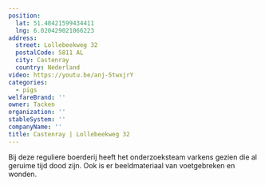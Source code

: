 ```yaml
---
position:
  lat: 51.48421599434411
  lng: 6.020429021066223
address:
  street: Lollebeekweg 32
  postalCode: 5811 AL
  city: Castenray
  country: Nederland
video: https://youtu.be/anj-5twxjrY
categories:
  - pigs
welfareBrand: ''
owner: Tacken
organization: ''
stableSystem: ''
companyName: ''
title: Castenray | Lollebeekweg 32
---
```

Bij deze reguliere boerderij heeft het onderzoeksteam varkens gezien die al geruime tijd dood zijn. Ook is er beeldmateriaal van voetgebreken en wonden.